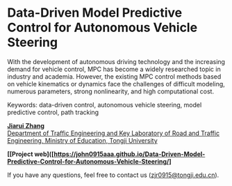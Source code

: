 # Data-Driven Model Predictive Control for Autonomous Vehicle Steering

With the development of autonomous driving technology and the increasing demand for vehicle control, MPC has become a widely researched topic in industry and academia. However, the existing MPC control methods based on vehicle kinematics or dynamics face the challenges of difficult modeling, numerous parameters, strong nonlinearity, and high computational cost.

Keywords: data-driven control, autonomous vehicle steering, model predictive control, path tracking

**[Jiarui Zhang](https://tops.tongji.edu.cn/info/1132/1815.htm)**  
[Department of Traffic Engineering and Key Laboratory of Road and Traffic Engineering, Ministry of Education, Tongji University](https://tops.tongji.edu.cn/)  

**[[Project web]([https://john0915aaa.github.io/Data-Driven-Model-Predictive-Control-for-Autonomous-Vehicle-Steering/]**

If you have any questions, feel free to contact us (zjr0915@tongji.edu.cn).
